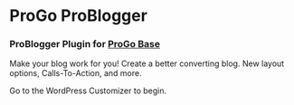 # ProGo ProBlogger
### ProBlogger Plugin for [ProGo Base](https://github.com/progothemes/pgb)
Make your blog work for you! Create a better converting blog. New layout options, Calls-To-Action, and more.

Go to the WordPress Customizer to begin.
